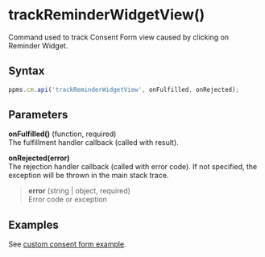 # trackReminderWidgetView()

Command used to track Consent Form view caused by clicking on Reminder
Widget.

## Syntax

``` javascript
ppms.cm.api('trackReminderWidgetView', onFulfilled, onRejected);
```

## Parameters

**onFulfilled()** (function, required)  
The fulfillment handler callback (called with result).

**onRejected(error)**  
The rejection handler callback (called with error code). If not
specified, the exception will be thrown in the main stack trace.

> **error** (string | object, required)  
> Error code or exception

## Examples

See [custom consent form
example](https://piwikpro.github.io/ConsentManager-CustomConsentFormExample/).

